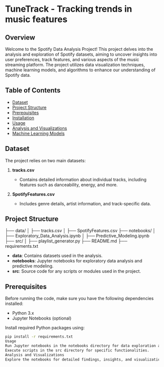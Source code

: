 # TuneTrack - Tracking trends in music features

## Overview

Welcome to the Spotify Data Analysis Project! This project delves into the analysis and exploration of Spotify datasets, aiming to uncover insights into user preferences, track features, and various aspects of the music streaming platform. The project utilizes data visualization techniques, machine learning models, and algorithms to enhance our understanding of Spotify data.

## Table of Contents

- [Dataset](#dataset)
- [Project Structure](#project-structure)
- [Prerequisites](#prerequisites)
- [Installation](#installation)
- [Usage](#usage)
- [Analysis and Visualizations](#analysis-and-visualizations)
- [Machine Learning Models](#machine-learning-models)

## Dataset

The project relies on two main datasets:

1. **tracks.csv**
   - Contains detailed information about individual tracks, including features such as danceability, energy, and more.

2. **SpotifyFeatures.csv**
   - Includes genre details, artist information, and track-specific data.

## Project Structure
├── data/
│ ├── tracks.csv
│ ├── SpotifyFeatures.csv
├── notebooks/
│ ├── Exploratory_Data_Analysis.ipynb
│ ├── Predictive_Modeling.ipynb
├── src/
│ ├── playlist_generator.py
├── README.md
├── requirements.txt

- **data**: Contains datasets used in the analysis.
- **notebooks**: Jupyter notebooks for exploratory data analysis and predictive modeling.
- **src**: Source code for any scripts or modules used in the project.

## Prerequisites

Before running the code, make sure you have the following dependencies installed:

- Python 3.x
- Jupyter Notebooks (optional)

Install required Python packages using:

```bash
pip install -r requirements.txt
Usage
Run Jupyter notebooks in the notebooks directory for data exploration and modeling.
Execute scripts in the src directory for specific functionalities.
Analysis and Visualizations
Explore the notebooks for detailed findings, insights, and visualizations. Key visualizations and discoveries are explained, and interactive plots or dashboards are included where applicable.
